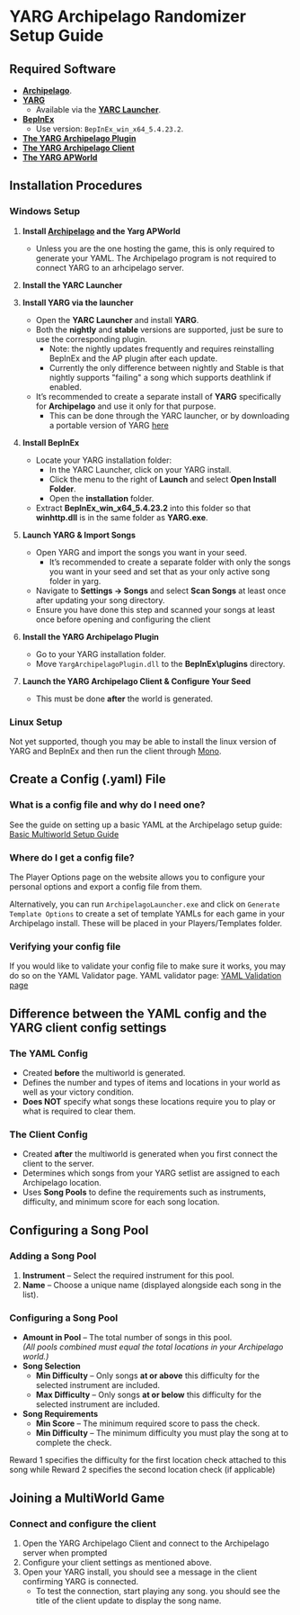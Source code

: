 ﻿# YARG Archipelago Randomizer Setup Guide

## Required Software

- **[Archipelago](https://github.com/ArchipelagoMW/Archipelago/releases)**.
- **[YARG](https://yarg.in/)**  
  - Available via the **[YARC Launcher](https://github.com/YARC-Official/YARC-Launcher/releases/latest)**.
- **[BepInEx](https://github.com/BepInEx/BepInEx/releases/tag/v5.4.23.2)**  
  - Use version: `BepInEx_win_x64_5.4.23.2`.
- **[The YARG Archipelago Plugin](https://github.com/Thedrummonger/YargArchipelagoClient/releases/latest)**  
- **[The YARG Archipelago Client](https://github.com/Thedrummonger/YargArchipelagoClient/releases/latest)**  
- **[The YARG APWorld](https://github.com/Thedrummonger/YargArchipelagoClient/releases/latest)**  

## Installation Procedures

### Windows Setup

1. **Install [Archipelago](https://archipelago.gg/tutorial/Archipelago/setup_en) and the Yarg APWorld**  
   - Unless you are the one hosting the game, this is only required to generate your YAML. The Archipelago program is not required to connect YARG to an arhcipelago server.

2. **Install the YARC Launcher**  

3. **Install YARG via the launcher**  
   - Open the **YARC Launcher** and install **YARG**.  
   - Both the **nightly** and **stable** versions are supported, just be sure to use the corresponding plugin. 
     - Note: the nightly updates frequently and requires reinstalling BepInEx and the AP plugin after each update.  
     - Currently the only difference between nightly and Stable is that nightly supports "failing" a song which supports deathlink if enabled.  
   - It’s recommended to create a separate install of **YARG** specifically for **Archipelago** and use it only for that purpose.
     - This can be done through the YARC launcher, or by downloading a portable version of YARG [here](https://github.com/YARC-Official/YARG/releases/latest)  

4. **Install BepInEx**  
   - Locate your YARG installation folder:  
     - In the YARC Launcher, click on your YARG install.  
     - Click the menu to the right of **Launch** and select **Open Install Folder**.  
     - Open the **installation** folder.
   - Extract **BepInEx_win_x64_5.4.23.2** into this folder so that **winhttp.dll** is in the same folder as **YARG.exe**.

5. **Launch YARG & Import Songs**  
   - Open YARG and import the songs you want in your seed.  
     - It’s recommended to create a separate folder with only the songs you want in your seed and set that as your only active song folder in yarg.  
   - Navigate to **Settings → Songs** and select **Scan Songs** at least once after updating your song directory.
   - Ensure you have done this step and scanned your songs at least once before opening and configuring the client

6. **Install the YARG Archipelago Plugin**  
   - Go to your YARG installation folder.  
   - Move `YargArchipelagoPlugin.dll` to the **BepInEx\plugins** directory.

7. **Launch the YARG Archipelago Client & Configure Your Seed**  
   - This must be done **after** the world is generated.  

### Linux Setup

Not yet supported, though you may be able to install the linux version of YARG and BepInEx
and then run the client through [Mono](https://www.mono-project.com/).

## Create a Config (.yaml) File

### What is a config file and why do I need one?

See the guide on setting up a basic YAML at the Archipelago setup guide: [Basic Multiworld Setup Guide](/tutorial/Archipelago/setup/en)

### Where do I get a config file?

The Player Options page on the website allows you to configure your personal 
options and export a config file from them.

Alternatively, you can run `ArchipelagoLauncher.exe` and click on `Generate Template Options` to create a set of template YAMLs for each game in your Archipelago install. 
These will be placed in your Players/Templates folder.

### Verifying your config file

If you would like to validate your config file to make sure it works, you may do so on the YAML Validator page. YAML
validator page: [YAML Validation page](/mysterycheck)

## Difference between the YAML config and the YARG client config settings

### **The YAML Config**
- Created **before** the multiworld is generated.
- Defines the number and types of items and locations in your world as well as your victory condition.
- **Does NOT** specify what songs these locations require you to play or what is required to clear them.

### **The Client Config**
- Created **after** the multiworld is generated when you first connect the client to the server.
- Determines which songs from your YARG setlist are assigned to each Archipelago location.
- Uses **Song Pools** to define the requirements such as instruments, difficulty, and minimum score for each song location.

## Configuring a Song Pool

### **Adding a Song Pool**
1. **Instrument** – Select the required instrument for this pool.
2. **Name** – Choose a unique name (displayed alongside each song in the list).

### **Configuring a Song Pool**
- **Amount in Pool** – The total number of songs in this pool.  
  _(All pools combined must equal the total locations in your Archipelago world.)_
- **Song Selection**
  - **Min Difficulty** – Only songs **at or above** this difficulty for the selected instrument are included.
  - **Max Difficulty** – Only songs **at or below** this difficulty for the selected instrument  are included.
- **Song Requirements**
  - **Min Score** – The minimum required score to pass the check.
  - **Min Difficulty** – The minimum difficulty you must play the song at to complete the check.

Reward 1 specifies the difficulty for the first location check attached to this song while Reward 2 specifies 
the second location check (if applicable) 

## Joining a MultiWorld Game


### Connect and configure the client
  
1. Open the YARG Archipelago Client and connect to the Archipelago server when prompted 
2. Configure your client settings as mentioned above.
3. Open your YARG install, you should see a message in the client confirming YARG is connected. 
    - To test the connection, start playing any song. you should see the title of the client update to display the song name.

